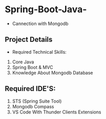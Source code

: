 # Spring-Boot-Java-
* Cannection with Mongodb


## Project Details
* Required Technical Skills:
1. Core Java 
2. Spring Boot & MVC
3. Knowledge About Mongodb Database

## Required IDE'S:
1. STS (Spring Suite Tool)
2. Mongodb Compass
3. VS Code With Thunder Clients Extensions

